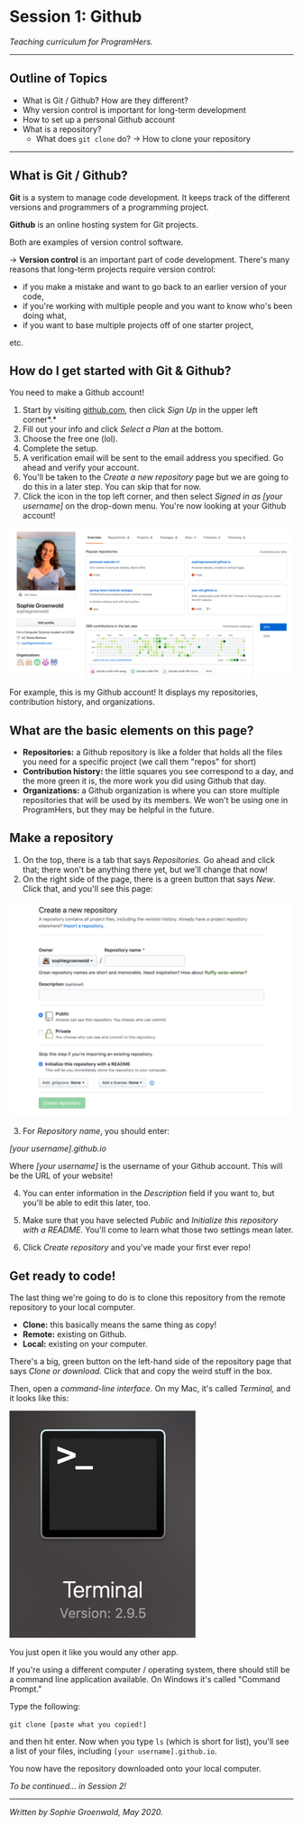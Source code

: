 # Session 1: Github

*Teaching curriculum for ProgramHers.*

---

## Outline of Topics

- What is Git / Github? How are they different?
- Why version control is important for long-term development
- How to set up a personal Github account
- What is a repository?
    - What does `git clone` do? → How to clone your repository

---

## What is Git / Github?

**Git** is a system to manage code development. It keeps track of the different versions and programmers of a programming project.

**Github** is an online hosting system for Git projects. 

Both are examples of version control software. 

→ **Version control** is an important part of code development. There's many reasons that long-term projects require version control:

- if you make a mistake and want to go back to an earlier version of your code,
- if you're working with multiple people and you want to know who's been doing what,
- if you want to base multiple projects off of one starter project,

etc. 

## How do I get started with Git & Github?

You need to make a Github account!

1. Start by visiting [github.com](https://github.com), then click *Sign Up* in the upper left corner*.*  
2. Fill out your info and click *Select a Plan* at the bottom. 
3. Choose the free one (lol). 
4. Complete the setup. 
5. A verification email will be sent to the email address you specified. Go ahead and verify your account.
6. You'll be taken to the *Create a new repository* page but we are going to do this in a later step. You can skip that for now.
7. Click the icon in the top left corner, and then select *Signed in as [your username]* on the drop-down menu. You're now looking at your Github account!

![](mygithub.png)

For example, this is my Github account! It displays my repositories, contribution history, and organizations. 

## What are the basic elements on this page?

- **Repositories:** a Github repository is like a folder that holds all the files you need for a specific project (we call them "repos" for short)
- **Contribution history:** the little squares you see correspond to a day, and the more green it is, the more work you did using Github that day.
- **Organizations:** a Github organization is where you can store multiple repositories that will be used by its members. We won't be using one in ProgramHers, but they may be helpful in the future.

## Make a repository

1. On the top, there is a tab that says *Repositories.* Go ahead and click that; there won't be anything there yet, but we'll change that now!
2. On the right side of the page, there is a green button that says *New*. Click that, and you'll see this page:

![](new-repo.png)

3. For *Repository name*, you should enter:

*[your username].github.io*

Where *[your username]* is the username of your Github account. This will be the URL of your website!

4. You can enter information in the *Description* field if you want to, but you'll be able to edit this later, too. 

5. Make sure that you have selected *Public* and *Initialize this repository with a README.* You'll come to learn what those two settings mean later. 

6. Click *Create repository* and you've made your first ever repo!

## Get ready to code!

The last thing we're going to do is to clone this repository from the remote repository to your local computer. 

- **Clone:** this basically means the same thing as copy!
- **Remote:** existing on Github.
- **Local:** existing on your computer.

There's a big, green button on the left-hand side of the repository page that says *Clone or download.* Click that and copy the weird stuff in the box. 

Then, open a *command-line interface.* On my Mac, it's called *Terminal,* and it looks like this:

![](terminal.png)

You just open it like you would any other app.

If you're using a different computer / operating system, there should still be a command line application available. On Windows it's called "Command Prompt."

Type the following:

`git clone [paste what you copied!]`

and then hit enter. Now when you type `ls` (which is short for list), you'll see a list of your files, including `[your username].github.io`.

You now have the repository downloaded onto your local computer. 

*To be continued... in Session 2!*

---

*Written by Sophie Groenwold, May 2020.*
